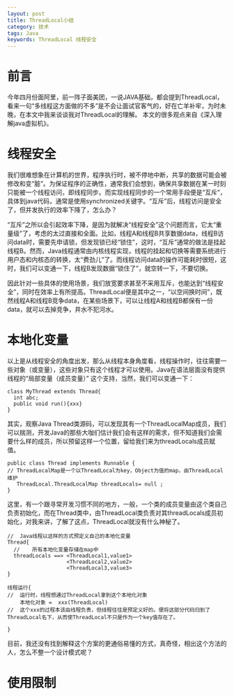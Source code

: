 ```yaml
---
layout: post
title: ThreadLocal小结
category: 技术
tags: Java
keywords: ThreadLocal 线程安全
---
```


# 前言 #
今年四月份面阿里，前一阵子面美团，一说JAVA基础，都会提到ThreadLocal，看来一句“多线程这方面做的不多”是不会让面试官客气的，好在亡羊补牢，为时未晚，在本文中我来谈谈我对ThreadLocal的理解。
本文的很多观点来自《深入理解java虚拟机》。

# 线程安全 #
我们很难想象在计算机的世界，程序执行时，被不停地中断，共享的数据可能会被修改和变“脏”。为保证程序的正确性，通常我们会想到，确保共享数据在某一时刻只能被一个线程访问，即线程同步。而实现线程同步的一个常用手段便是“互斥”，具体到java代码，通常是使用synchronized关键字。“互斥”后，线程访问是安全了，但并发执行的效率下降了，怎么办？

“互斥”之所以会引起效率下降，是因为就解决“线程安全”这个问题而言，它太“重量级”了，考虑的太过直接和全面。比如，线程A和线程B共享数据data，线程B访问data时，需要先申请锁，但发现锁已经“锁住”，这时，“互斥”通常的做法是挂起线程B。然而，Java线程通常由内核线程实现，线程的挂起和切换等需要系统进行用户态和内核态的转换，太“费劲儿”了。而线程访问data的操作可能耗时很短，这时，我们可以变通一下，线程B发现数据“锁住了”，就空转一下，不要切换。

因此针对一些具体的使用场景，我们放宽要求甚至不采用互斥，也能达到“线程安全”，同时在效率上有所提高。ThreadLocal便是其中之一，“以空间换时间”，既然线程A和线程B竞争data，在某些场景下，可以让线程A和线程B都保有一份data，就可以去掉竞争，井水不犯河水。

# 本地化变量 #

以上是从线程安全的角度出发，那么从线程本身角度看，线程操作时，往往需要一些对象（或变量），这些对象只有这个线程才可以使用。Java在语法层面没有提供线程的“局部变量（成员变量）” 这个支持，当然，我们可以变通一下：
   
    class MyThread extends Thread{
      int abc;
      public void run(){xxx}
    }


其实，观察Java Thread类源码，可以发现其有一个ThreadLocalMap成员，我们可以揣测，开发Java的那些大咖们估计我们会有这样的需求，但不知道我们会需要什么样的成员，所以预留这样一个位置，留给我们来为threadLocals成员赋值。


	public class Thread implements Runnable {  
	// ThreadLocalMap是一个以ThreadLocal为key，Object为值的map，由ThreadLocal维护   
	   ThreadLocal.ThreadLocalMap threadLocals= null ;  
	}  

这里，有一个跟寻常开发习惯不同的地方，一般，一个类的成员变量由这个类自己负责初始化，而在Thread类中，由ThreadLocal类负责对其threadLocals成员初始化，对我来讲，了解了这点，ThreadLocal就没有什么神秘了。

	//	Java线程以这样的方式预定义自己的本地化变量
	Thread{
	  //	所有本地化变量存储在map中
	  threadLocals ==> <ThreadLocal1,value1>
	                   <ThreadLocal2,value2>
	                   <ThreadLocal3,value3>
	}

	线程运行{
	//	运行时，线程想通过ThreadLocal拿到这个本地化对象
		本地化对象 =  xxx(ThreadLocal)
	//	这个xxx的过程本该由线程负责，但线程往往是预定义好的。便将这部分代码归到了ThreadLocal名下，从而使ThreadLocal不只是作为一个key值存在了。
	
	}


目前，我还没有找到解释这个方案的更通俗易懂的方式，真奇怪，相出这个方法的人，怎么不整一个设计模式呢？


# 使用限制 #
